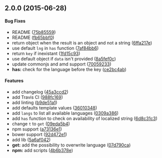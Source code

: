 ## 2.0.0 (2015-06-28)


#### Bug Fixes

* README ([75b85559](https://github.com/yoannmoinet/i18njs/commit/75b85559fc35533c307360cff8d2185911aca0e3))
* README ([fb65bbf0](https://github.com/yoannmoinet/i18njs/commit/fb65bbf094333dab989762a303278db664742017))
* return object when the result is an object and not a string ([6ffa217e](https://github.com/yoannmoinet/i18njs/commit/6ffa217e339fcac73942182c6b3a101b1d7a859a))
* use default `lng` in `has` function ([7af84bb6](https://github.com/yoannmoinet/i18njs/commit/7af84bb623c7210db1c3ac73586dfc1c794e1978))
* return `key` if inexistant ([1fd15c93](https://github.com/yoannmoinet/i18njs/commit/1fd15c93bfb92057debbf29e2ead1385ae608215))
* use default object if `data` isn't provided ([8a5fef0c](https://github.com/yoannmoinet/i18njs/commit/8a5fef0c28a1462ff457e01a53c44d0e9e01e7d8))
* update commonjs and amd support ([70059233](https://github.com/yoannmoinet/i18njs/commit/70059233817ca31c962e35827fc4639a474b621c))
* **has:** check for the language before the key ([ce2bc4ab](https://github.com/yoannmoinet/i18njs/commit/ce2bc4aba780599a76614060c380013070c2bdc7))


#### Features

* add changelog ([45a3ccd2](https://github.com/yoannmoinet/i18njs/commit/45a3ccd27ed10b4f1c24de1355d2bf3f36ee7e87))
* add Travis CI ([988fc169](https://github.com/yoannmoinet/i18njs/commit/988fc1692cd4745ca56bb154e8e574abe3e69807))
* add linting ([b9de51a1](https://github.com/yoannmoinet/i18njs/commit/b9de51a13d92d93bddc83ee642b60a69abac0ca4))
* add defaults template values ([36010348](https://github.com/yoannmoinet/i18njs/commit/36010348b913e1af9c78b03873bba37ae32cea67))
* add `langs` to list all available languages ([0309a386](https://github.com/yoannmoinet/i18njs/commit/0309a3868c3ce84b508a3c48327b702e881bf5f9))
* add `has` function to check on availability of localized string ([6d8c31c3](https://github.com/yoannmoinet/i18njs/commit/6d8c31c30a0c23e1290c24db05cce96bdd792e8c))
* change `t` to `get` ([09eda5b4](https://github.com/yoannmoinet/i18njs/commit/09eda5b4a3ee8559a559da993f62d5e7074079c0))
* npm support ([a73136e1](https://github.com/yoannmoinet/i18njs/commit/a73136e14f6db613ac72aca945d91b9a3bb3048d))
* bower support ([92d472e1](https://github.com/yoannmoinet/i18njs/commit/92d472e19e73eb06134b91b06d77c35c7d5d9cc5))
* add lib ([5a6af042](https://github.com/yoannmoinet/i18njs/commit/5a6af042c68c1aba15b4c4e6f1dc66b1be13bb8a))
* **get:** add the possibility to overwrite language ([07d790ca](https://github.com/yoannmoinet/i18njs/commit/07d790cace3484a498621ba488740f6b6af4f202))
* **npm:** add scripts ([4b6b378e](https://github.com/yoannmoinet/i18njs/commit/4b6b378e6a70750babcd3dd270715dbf8c1d0378))
